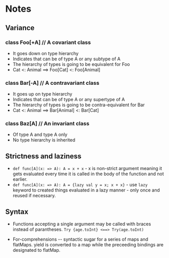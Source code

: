 # Notes

## Variance

### class Foo[+A] // A covariant class

- It goes down on type hierarchy
- Indicates that can be of type A or any subtype of A
- The hierarchy of types is going to be equivalent for Foo
- Cat <: Animal ==> Foo[Cat] <: Foo[Animal]

### class Bar[-A] // A contravariant class

- It goes up on type hierarchy
- Indicates that can be of type A or any supertype of A
- The hierarchy of types is going to be contra-equivalent for Bar
- Cat <: Animal ==> Bar[Animal] <: Bar[Cat]

### class Baz[A]  // An invariant class

- Of type A and type A only
- No type hierarchy is inherited


## Strictness and laziness

- ```def func[A](x: => A): A = x + x``` - x is non-strict argument meaning it gets evaluated every time
it is called in the body of the function and not earlier.
- ```def func[A](x: => A): A = {lazy val y = x; x + x}``` - use ```lazy``` keyword to created things evaluated
in a lazy manner - only once and reused if necessary.

## Syntax

- Functions accepting a single argument may be called with braces instead
of parantheses. ```Try {age.toInt} <==> Try(age.toInt)```
  
- For-comprehensions -- syntactic sugar for a series of maps and flatMaps. yield is converted
to a map while the preceeding bindings are designated to flatMap.
  

